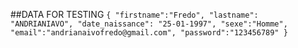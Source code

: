 
##DATA FOR TESTING
`{
	"firstname":"Fredo",
	"lastname": "ANDRIANIAVO",
	"date_naissance": "25-01-1997",
	"sexe":"Homme",
	"email":"andrianaivofredo@gmail.com",
	"password":"123456789"
}
`